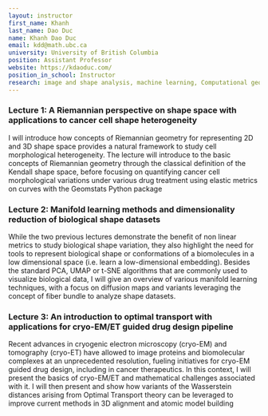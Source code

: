 ```yaml
---
layout: instructor
first_name: Khanh
last_name: Dao Duc
name: Khanh Dao Duc
email: kdd@math.ubc.ca
university: University of British Columbia
position: Assistant Professor
website: https://kdaoduc.com/
position_in_school: Instructor
research: image and shape analysis, machine learning, Computational geometry, stochastic process, optimal transport, cryo-EM, gene expression 
---
```


### Lecture 1: A Riemannian perspective on shape space with applications to cancer cell shape heterogeneity

I will introduce how concepts of Riemannian geometry for representing 2D and 3D shape space provides a natural framework to study cell morphological heterogeneity. The lecture will introduce to the basic concepts of Riemannian geometry through the classical definition of the Kendall shape space, before focusing on quantifying cancer cell morphological variations under various drug treatment using elastic metrics on curves with the Geomstats Python package

### Lecture 2: Manifold learning methods and dimensionality reduction of biological shape datasets

While the two previous lectures demonstrate the benefit of non linear metrics to study biological shape variation, they also highlight the need for tools to represent biological shape or conformations of a biomolecules in a low dimensional space (i.e. learn a low-dimensional embedding). Besides the standard PCA, UMAP or t-SNE algorithms that are commonly used to visualize biological data, I will give an overview of various manifold learning techniques, with a focus on diffusion maps and variants leveraging the concept of fiber bundle to analyze shape datasets.


### Lecture 3: An introduction to optimal transport with applications for cryo-EM/ET guided drug design pipeline

Recent advances in cryogenic electron microscopy (cryo-EM) and tomography (cryo-ET) have allowed to image proteins and biomolecular complexes at an unprecedented resolution, fueling initiatives for cryo-EM guided drug design, including in cancer therapeutics. In this context,  I will present the basics of cryo-EM/ET and mathematical challenges associated with it. I will then present and show how variants of the Wasserstein distances arising from Optimal Transport theory can be leveraged to improve current methods in 3D alignment and atomic model building